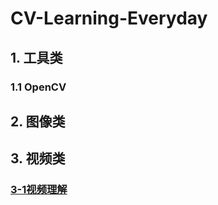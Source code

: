 # CV-Learning-Everyday

## 1. 工具类

### 1.1 OpenCV

## 2. 图像类

## 3. 视频类

### [3-1视频理解](https://github.com/huuuuusy/CV-Learning-Everyday/tree/master/video-based)
